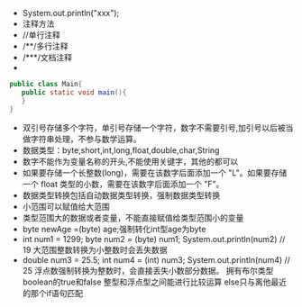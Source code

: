  - System.out.println("xxx");
 - 注释方法
 - //单行注释
 - /**/多行注释
 - /***/文档注释
 -
 ```java
public class Main{
	public static void main(){
	}
}
```
- 双引号存储多个字符，单引号存储一个字符，数字不需要引号,加引号以后被当做字符串处理，不参与数学运算。
- 数据类型：byte,short,int,long,float,double,char,String
- 数字不能作为变量名称的开头,不能使用关键字，其他的都可以
- 如果要存储一个长整数(long)，需要在该数字后面添加一个 "L"。如果要存储一个 float 类型的小数，需要在该数字后面添加一个 "F"。
- 数据类型转换包括自动数据类型转换，强制数据类型转换
- 小范围可以赋值给大范围
- 类型范围大的数据或者变量，不能直接赋值给类型范围小的变量
- byte newAge =(byte) age;强制转化int型age为byte
- int num1 = 1299;
byte num2 = (byte) num1;
System.out.println(num2) // 19 大范围整数转换为小整数时会丢失数据
- double num3 = 25.5;
int num4 = (int) num3;
System.out.println(num4) // 25 浮点数强制转换为整数时，会直接丢失小数部分数据。
拥有布尔类型boolean的true和false
整型和浮点型之间能进行比较运算
else只与离他最近的那个if语句匹配


<!--stackedit_data:
eyJoaXN0b3J5IjpbODc3NzUxOTA3LC03MzM5ODE3NDQsMTg0Mz
c2ODIzNiwxMzU3NTE2MTE0LC0xODk5MDc3Mzg4LC0xNjQyNTgy
OTczLC0xMDQ5MDk3MDYyLC0xMzY5NzQ3MTAxLDg3MDc5ODk5LD
cyNjkzNzI2XX0=
-->